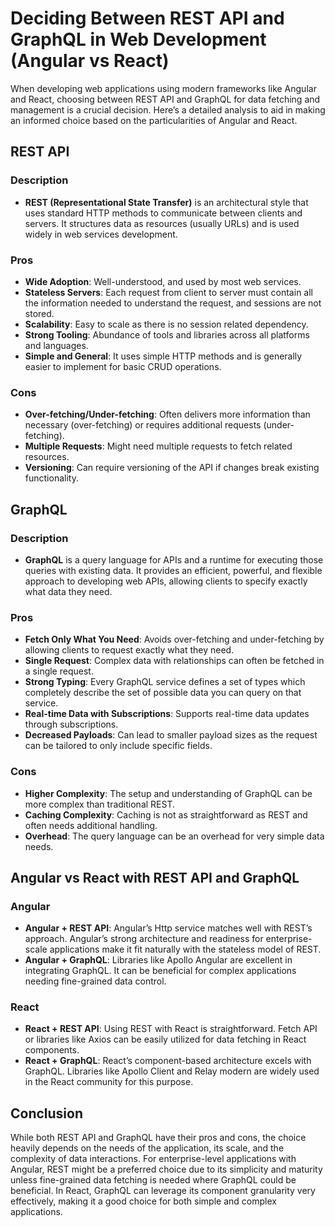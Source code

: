 # Deciding Between REST API and GraphQL in Web Development (Angular vs React)

When developing web applications using modern frameworks like Angular and React, choosing between REST API and GraphQL for data fetching and management is a crucial decision. Here’s a detailed analysis to aid in making an informed choice based on the particularities of Angular and React.

## REST API

### Description

- **REST (Representational State Transfer)** is an architectural style that uses standard HTTP methods to communicate between clients and servers. It structures data as resources (usually URLs) and is used widely in web services development.

### Pros

- **Wide Adoption**: Well-understood, and used by most web services.
- **Stateless Servers**: Each request from client to server must contain all the information needed to understand the request, and sessions are not stored.
- **Scalability**: Easy to scale as there is no session related dependency.
- **Strong Tooling**: Abundance of tools and libraries across all platforms and languages.
- **Simple and General**: It uses simple HTTP methods and is generally easier to implement for basic CRUD operations.

### Cons

- **Over-fetching/Under-fetching**: Often delivers more information than necessary (over-fetching) or requires additional requests (under-fetching).
- **Multiple Requests**: Might need multiple requests to fetch related resources.
- **Versioning**: Can require versioning of the API if changes break existing functionality.

## GraphQL

### Description

- **GraphQL** is a query language for APIs and a runtime for executing those queries with existing data. It provides an efficient, powerful, and flexible approach to developing web APIs, allowing clients to specify exactly what data they need.

### Pros

- **Fetch Only What You Need**: Avoids over-fetching and under-fetching by allowing clients to request exactly what they need.
- **Single Request**: Complex data with relationships can often be fetched in a single request.
- **Strong Typing**: Every GraphQL service defines a set of types which completely describe the set of possible data you can query on that service.
- **Real-time Data with Subscriptions**: Supports real-time data updates through subscriptions.
- **Decreased Payloads**: Can lead to smaller payload sizes as the request can be tailored to only include specific fields.

### Cons

- **Higher Complexity**: The setup and understanding of GraphQL can be more complex than traditional REST.
- **Caching Complexity**: Caching is not as straightforward as REST and often needs additional handling.
- **Overhead**: The query language can be an overhead for very simple data needs.

## Angular vs React with REST API and GraphQL

### Angular

- **Angular + REST API**: Angular’s Http service matches well with REST’s approach. Angular’s strong architecture and readiness for enterprise-scale applications make it fit naturally with the stateless model of REST.
- **Angular + GraphQL**: Libraries like Apollo Angular are excellent in integrating GraphQL. It can be beneficial for complex applications needing fine-grained data control.

### React

- **React + REST API**: Using REST with React is straightforward. Fetch API or libraries like Axios can be easily utilized for data fetching in React components.
- **React + GraphQL**: React’s component-based architecture excels with GraphQL. Libraries like Apollo Client and Relay modern are widely used in the React community for this purpose.

## Conclusion

While both REST API and GraphQL have their pros and cons, the choice heavily depends on the needs of the application, its scale, and the complexity of data interactions. For enterprise-level applications with Angular, REST might be a preferred choice due to its simplicity and maturity unless fine-grained data fetching is needed where GraphQL could be beneficial. In React, GraphQL can leverage its component granularity very effectively, making it a good choice for both simple and complex applications.
